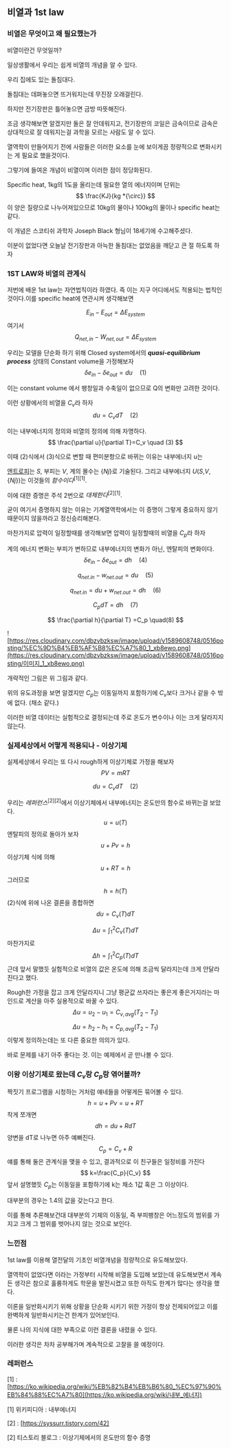 ## 비열과 1st law

### 비열은 무엇이고 왜 필요했는가

비열이란건 무엇일까?

일상생활에서 우리는 쉽게 비열의 개념을 알 수 있다.

우리 집에도 있는 돌침대다.

돌침대는 데펴놓으면 뜨거워지는데 무진장 오래걸린다.

하지만 전기장판은 틀어놓으면 금방 따뜻해진다.



조금 생각해보면 알겠지만 돌은 잘 안데워지고, 전기장판의 코일은 금속이므로 금속은 상대적으로 잘 데워지는걸 과학을 모르는 사람도 알 수 있다.



열역학이 만들어지기 전에 사람들은 이러한 요소를 눈에 보이게끔 정량적으로 변화시키는 게 필요로 했을것이다.

그렇기에 들여온 개념이 비열이며 이러한 점이 정당화된다.

Specific heat, 1kg의 1도을 올리는데 필요한 열의 에너지이며 단위는 
$$
\frac{KJ}{kg *{\circ}}
$$
이 양은 질량으로 나누어져있으므로 10kg의 물이나 100kg의 물이나 specific heat는 같다.

이 개념은 스코티쉬 과학자 Joseph Black 형님이 18세기에 수고해주셨다.

이분이 없었다면 오늘날 전기장판과 아늑한 돌침대는 없었음을 깨닫고 큰 절 하도록 하자

### 1ST LAW와 비열의 관계식

저번에 배운 1st law는 자연법칙이라 하였다. 즉 이는 지구 어디에서도 적용되는 법칙인 것이다.이를 specific heat에 연관시켜 생각해보면


$$
E_{in}-E_{out}=\Delta E_{system}
$$
여기서 
$$
Q_{net,in}-W_{net,out}=\Delta E_{system}
$$


우리는 모델을 단순화 하기 위해 Closed system에서의 ***quasi-equilibrium process*** 상태의 Constant volume을 가정해보자
$$
\delta e_{in}-\delta e_{out}=du \quad (1)
$$


이는 constant volume 에서 팽창일과 수축일이 없으므로 Q의 변화만 고려한 것이다.

이런 상황에서의 비열을 $C_v$라 하자
$$
du=C_vdT    \quad(2)
$$


이는 내부에너지의 정의와 비열의 정의에 의해 자명하다.
$$
\frac{\partial u}{\partial T}=C_v \quad (3)
$$


이때 (2)식에서 (3)식으로 변할 때 편미분항으로 바뀌는 이유는 내부에너지 u는

[엔트로피](https://ko.wikipedia.org/wiki/엔트로피)는 *S*, 부피는 *V*, 계의 몰수는 {*Nj*}로 기술된다. 그리고 내부에너지 *U*(*S*,*V*,{*Nj*})는 이것들의 $함수이다^{[1][1]}$.  

이에 대한 증명은 주석 2번으로 $대체한다^{[2][1]}.$

굳이 여기서 증명하지 않는 이유는 기계열역학에서는 이 증명이 그렇게 중요하지 않기 때문이지 않을까라고 정신승리해본다.

마찬가지로 압력이 일정할때를 생각해보면 압력이 일정할때의 비열을 $C_p$라 하자

계의 에너지 변화는 부피가 변하므로 내부에너지의 변화가 아닌, 엔탈피의 변화이다.
$$
\delta e_{in}-\delta e_{out}=dh \quad (4)
$$

$$
q_{net.in}-w_{net.out}=du \quad (5)
$$

$$
q_{net.in}=du+w_{net.out}=dh \quad (6)
$$

$$
C_pdT=dh \quad (7)
$$

$$
\frac{\partial h}{\partial T} =C_p  \quad(8)
$$

![https://res.cloudinary.com/dbzvbzksw/image/upload/v1589608748/0516posting/%EC%9D%B4%EB%AF%B8%EC%A7%80_1_xb8ewo.png](https://res.cloudinary.com/dbzvbzksw/image/upload/v1589608748/0516posting/이미지_1_xb8ewo.png)

개략적인 그림은 위 그림과 같다.

위의 유도과정을 보면 알겠지만 $C_p$는 이동일까지 포함하기에 $C_v$보다 크거나 같을 수 밖에 없다. (채소 같다.)

이러한 비열 데이터는 실험적으로 결정되는데 주로 온도가 변수이나 이는 크게 달라지지 않는다.

### 실제세상에서 어떻게 적용되나 - 이상기체

실제세상에서 우리는 또 다시 rough하게 이상기체로 가정을 해보자
$$
PV=mRT
$$

$$
du=C_vdT    \quad(2)
$$

우리는 $레퍼런스^{[2][2]}$에서 이상기체에서 내부에너지는 온도만의 함수로 바뀌는걸 보았다.
$$
u=u(T)
$$
엔탈피의 정의로 돌아가 보자
$$
u+Pv=h
$$
이상기체 식에 의해
$$
u+RT=h
$$
그러므로
$$
h=h(T)
$$
(2)식에 위에 나온 결론을 종합하면 
$$
du=C_v(T)dT
$$

$$
\Delta u=\int_1^2C_v(T)dT
$$
마찬가지로
$$
\Delta h=\int_1^2C_p(T)dT
$$
근데 앞서 말했듯 실험적으로 비열의 값은 온도에 의해 조금씩 달라지는데 크게 안달라진다고 했다.

Rough한 가정을 잡고 크게 안달라지니 그냥 평균값 쓰자라는 좋은게 좋은거지라는 마인드로 계산을 아주 실용적으로 바꿀 수 있다.
$$
\Delta u=u_2-u_1=C_{v,avg}(T_2-T_1)
$$

$$
\Delta u=h_2-h_1=C_{p,avg}(T_2-T_1)
$$
이렇게 정의하는데는 또 다른 중요한 의의가 있다.

바로 문제를 내기 아주 좋다는 것. 이는 예제에서 곧 만나볼 수 있다.

### 이왕 이상기체로 왔는데 $C_v$랑 $C_p$랑 엮어볼까?

짝짓기 프로그램을 시청하는 거처럼 얘네들을 어떻게든 묶어볼 수 있다.
$$
h=u+Pv=u+RT
$$
작게 쪼개면
$$
dh=du+RdT
$$
양변을 dT로 나누면 아주 예뻐진다.
$$
C_p=C_v+R
$$
얘를 통해 둘은 관계식을 맺을 수 있고, 결과적으로 이 친구들은 일정비를 가진다
$$
k=\frac{C_p}{C_v}
$$
앞서 설명했듯 $C_p$는 이동일을 포함하기에 k는 채소 1값 혹은 그 이상이다.

대부분의 경우는 1.4의 값을 갖는다고 한다.

이를 통해 추론해보건대 대부분의 기체의 이동일, 즉 부피팽창은 어느정도의 범위를 가지고 크게 그 범위를 벗어나지 않는 것으로 보인다.

### 느낀점

1st law를 이용해 열전달의 기초인 비열개념을 정량적으로 유도해보았다.

열역학이 없었다면 이라는 가정부터 시작해 비열을 도입해 보았는데 유도해보면서 계속 든 생각은 참으로 훌륭하게도 학문을 발전시켰고 또한 아직도 한계가 많다는 생각을 했다.

이론을 일반화시키기 위해 상황을 단순화 시키기 위한 가정이 항상 전제되어있고 이를 완벽하게 일반화시키는건 한계가 있어보인다.

물론 나의 지식에 대한 부족으로 이런 결론을 내렸을 수 있다.

이러한 생각은 차차 공부해가며 계속적으로 고찰을 쓸 예정이다.

### 레퍼런스

[1] : [https://ko.wikipedia.org/wiki/%EB%82%B4%EB%B6%80_%EC%97%90%EB%84%88%EC%A7%80](https://ko.wikipedia.org/wiki/내부_에너지)

[1] 위키피디아 : 내부에너지

[2] : [https://syssurr.tistory.com/42]

[2] 티스토리 블로그 : 이상기체에서의 온도만의 함수 증명